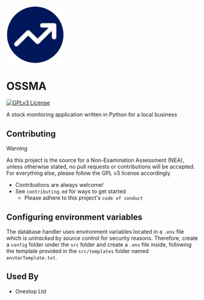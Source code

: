 <img src="https://github.com/sbenf999/Stock-Monitoring-Assistant/blob/main/img/logo.png" alt="logo" width="150"/>

# OSSMA 

[![GPLv3 License](https://img.shields.io/badge/License-GPL%20v3-yellow.svg)](https://opensource.org/licenses/)

A stock monitoring application written in Python for a local business


## Contributing
> [!WARNING]
As this project is the source for a Non-Examination Assessment (NEA), unless otherwise stated, no pull requests or contributions will be accepted. For everything else, please follow the GPL v3 license accordingly

- Contributions are always welcome! 
- See `contributing.md` for ways to get started
  - Please adhere to this project's `code of conduct`

## Configuring environment variables
The database handler uses environment variables located in a ```.env``` file which is _untracked_ by source control for security reasons. Therefore, create a ```config``` folder under the ```src``` folder and create a ```.env``` file inside, following the template provided in the ```src/templates``` folder named ```envVarTemplate.txt```.

## Used By

- Onestop Ltd


